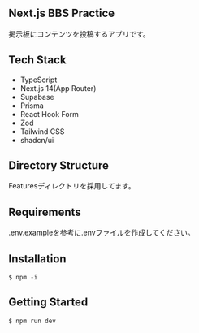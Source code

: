 ## Next.js BBS Practice
掲示板にコンテンツを投稿するアプリです。

## Tech Stack
- TypeScript
- Next.js 14(App Router)
- Supabase
- Prisma
- React Hook Form
- Zod
- Tailwind CSS
- shadcn/ui

## Directory Structure
Featuresディレクトリを採用してます。

## Requirements
.env.exampleを参考に.envファイルを作成してください。

## Installation
```console
$ npm -i
```

## Getting Started
```console
$ npm run dev
```